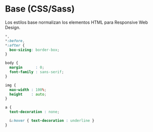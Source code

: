 # Base (CSS/Sass)
Los estilos base normalizan los elementos HTML para Responsive Web Design.

```scss
*,
*:before,
*:after {
  box-sizing: border-box;
}

body {
  margin      : 0;
  font-family : sans-serif;
}

img {
  max-width : 100%;
  height    : auto;
}

a {
  text-decoration : none;

  &:hover { text-decoration : underline }
}
```
